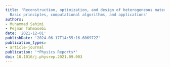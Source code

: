 ```yaml
---
title: 'Reconstruction, optimization, and design of heterogeneous materials and media:
  Basic principles, computational algorithms, and applications'
authors:
- Muhammad Sahimi
- Pejman Tahmasebi
date: '2021-12-01'
publishDate: '2024-06-17T14:55:16.606972Z'
publication_types:
- article-journal
publication: '*Physics Reports*'
doi: 10.1016/j.physrep.2021.09.003
---
```

